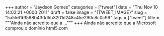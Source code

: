 
+++
author = "Jaydson Gomes"
categories = ["tweet"]
date = "Thu Nov 10 14:02:21 +0000 2011"
draft = false
image = "{TWEET_IMAGE}"
slug = "5a5561b1598b430d5b3201d248c45e290c8c0c99"
tags = ["tweet"]
title = """Ainda não acredito que a ..."""
+++
Ainda não acredito que a Microsoft comprou o domínio html5.com
